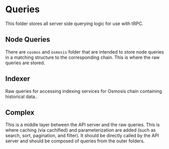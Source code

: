 # Queries

This folder stores all server side querying logic for use with tRPC.

## Node Queries

There are `cosmos` and `osmosis` folder that are intended to store node queries in a matching structure to the corresponding chain. This is where the raw queries are stored.

## Indexer

Raw queries for accessing indexing services for Osmosis chain containing historical data..

## Complex

This is a middle layer between the API server and the raw queries. This is where caching (via cachified) and parameterization are added (such as search, sort, pagination, and filter). It should be directly called by the API server and should be composed of queries from the outer folders.
